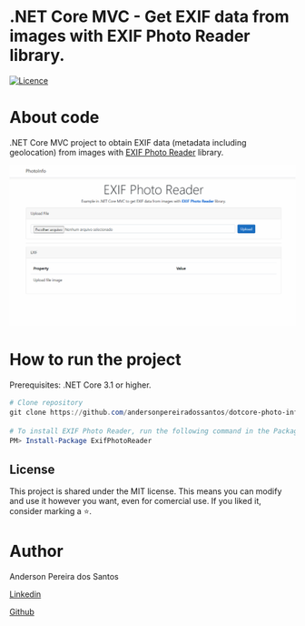 # .NET Core MVC - Get EXIF data from images with EXIF Photo Reader library.

[![Licence](https://img.shields.io/npm/l/react)](https://github.com/andersonpereiradossantos/dotcore-photo-info/blob/main/LICENSE) 

# About code

.NET Core MVC project to obtain EXIF ​​data (metadata including geolocation) from images with [EXIF Photo Reader](https://github.com/andersonpereiradossantos/dotnet-exif-photo-reader) library.


![Presetion](https://raw.githubusercontent.com/andersonpereiradossantos/assets/main/dotcore-photo-info.gif)

# How to run the project

Prerequisites: .NET Core 3.1 or higher.

```powershell
# Clone repository
git clone https://github.com/andersonpereiradossantos/dotcore-photo-info.git

# To install EXIF Photo Reader, run the following command in the Package Manager Console:
PM> Install-Package ExifPhotoReader
```

## License
This project is shared under the MIT license. This means you can modify and use it however you want, even for comercial use. If you liked it, consider marking a ⭐️.

# Author

Anderson Pereira dos Santos

[Linkedin](https://www.linkedin.com/in/andersonpereirasantos)

[Github](https://github.com/andersonpereiradossantos)
